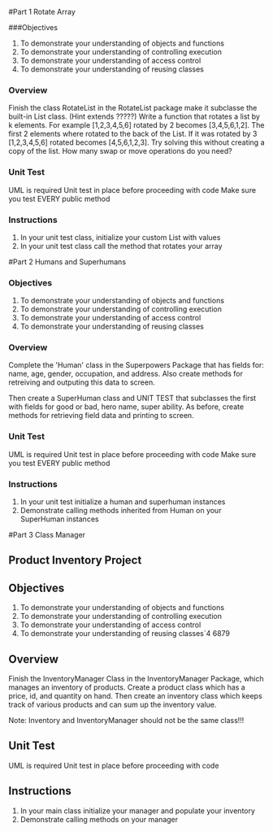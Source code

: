 #Part 1 Rotate Array

###Objectives

1. To demonstrate your understanding of objects and functions
2. To demonstrate your understanding of controlling execution
3. To demonstrate your understanding of access control
4. To demonstrate your understanding of reusing classes


### Overview

 Finish the class RotateList in the RotateList package make it subclasse the built-in List class. (Hint extends ?????)
 Write a function that rotates a list by k elements.
 For example [1,2,3,4,5,6] rotated by 2 becomes [3,4,5,6,1,2].
 The first 2 elements where rotated to the back of the List.
 If it was rotated by 3 [1,2,3,4,5,6] rotated becomes [4,5,6,1,2,3].
 Try solving this without creating a copy of the list.
 How many swap or move operations do you need?

### Unit Test
UML is required
Unit test in  place before proceeding with code
Make sure you test EVERY public method

### Instructions

1. In your unit test class, initialize your custom List with values
2. In your unit test class call the method that rotates your array

#Part 2 Humans and Superhumans

### Objectives

1. To demonstrate your understanding of objects and functions
2. To demonstrate your understanding of controlling execution
3. To demonstrate your understanding of access control
4. To demonstrate your understanding of reusing classes


### Overview

Complete the 'Human' class in the Superpowers Package that has fields for: name, age, gender, occupation, and address. Also create methods for retreiving and outputing this data to screen.

Then create a SuperHuman class and UNIT TEST that subclasses the first with fields for good or bad, hero name, super ability. As before, create methods for retrieving field data and printing to screen.

### Unit Test
UML is required
Unit test in  place before proceeding with code
Make sure you test EVERY public method

### Instructions

1. In your unit test initialize a human and superhuman instances
2. Demonstrate calling methods inherited from Human on your SuperHuman instances


#Part 3 Class Manager

## Product Inventory Project 

## Objectives

1. To demonstrate your understanding of objects and functions
2. To demonstrate your understanding of controlling execution
3. To demonstrate your understanding of access control
4. To demonstrate your understanding of reusing classes`4 6879


## Overview

Finish the InventoryManager Class in the InventoryManager Package, 
which manages an inventory of products. Create a product class which has a price, 
id, and quantity on hand. Then create an inventory class which keeps track of various 
products and can sum up the inventory value.

Note: Inventory and InventoryManager should not be the same class!!! 

## Unit Test

UML is required
Unit test in  place before proceeding with code

## Instructions

1. In your main class initialize your manager and populate your inventory
2. Demonstrate calling methods on your manager
